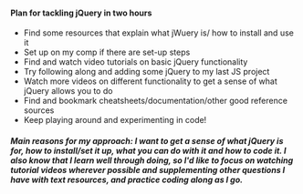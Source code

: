 #### Plan for tackling jQuery in two hours
* Find some resources that explain what jWuery is/ how to install and use it
* Set up on my comp if there are set-up steps
* Find and watch video tutorials on basic jQuery functionality
* Try following along and adding some jQuery to my last JS project
* Watch more videos on different functionality to get a sense of what jQuery allows you to do
* Find and bookmark cheatsheets/documentation/other good reference sources
* Keep playing around and experimenting in code!

##### Main reasons for my approach: I want to get a sense of what jQuery is for, how to install/set it up, what you can do with it and how to code it. I also know that I learn well through doing, so I'd like to focus on watching tutorial videos wherever possible and supplementing other questions I have with text resources, and practice coding along as I go.